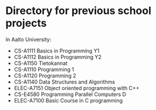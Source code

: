 # Directory for previous school projects

In Aalto University:
  - CS-A1111 Basics in Programming Y1
  - CS-A1112 Basics in Programming Y2
  - CS-A1150 Tietokannat
  - CS-A1110 Programming 1
  - CS-A1120 Programming 2
  - CS-A1140 Data Structures and Algorithms
  - ELEC-A7151 Object oriented programming with C++
  - CS-E4580 Programming Parallel Computers D
  - ELEC-A7100 Basic Course in C programming
